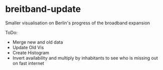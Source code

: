 # breitband-update
Smaller visualisation on Berlin's progress of the broadband expansion

ToDo:

- Merge new and old data
- Update Old Vis
- Create Histogram
- Invert availability and multiply by inhabitants to see who is missing out on fast internet
